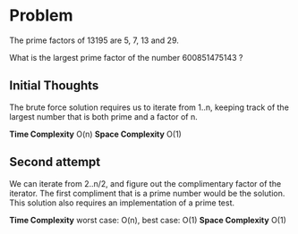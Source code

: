 # Problem
The prime factors of 13195 are 5, 7, 13 and 29.

What is the largest prime factor of the number 600851475143 ?

## Initial Thoughts
The brute force solution requires us to iterate from 1..n, keeping track of 
the largest number that is both prime and a factor of n.

**Time Complexity** O(n)
**Space Complexity** O(1)

## Second attempt
We can iterate from 2..n/2, and figure out the complimentary factor of the 
iterator. The first compliment that is a prime number would be the solution. 
This solution also requires an implementation of a prime test.

**Time Complexity** worst case: O(n), best case: O(1)
**Space Complexity** O(1)
